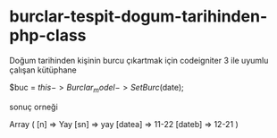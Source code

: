 # burclar-tespit-dogum-tarihinden-php-class

Doğum tarihinden kişinin burcu çıkartmak için codeigniter 3 ile uyumlu çalışan kütüphane 

$buc  =	$this->Burclar_model->SetBurc($date);

sonuç orneği

Array ( [n] => Yay [sn] => yay [datea] => 11-22 [dateb] => 12-21 )
